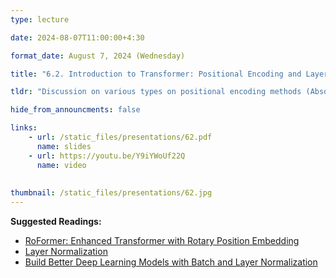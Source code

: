 ```yaml
---
type: lecture

date: 2024-08-07T11:00:00+4:30

format_date: August 7, 2024 (Wednesday)

title: "6.2. Introduction to Transformer: Positional Encoding and Layer Normalization"

tldr: "Discussion on various types on positional encoding methods (Absolute Positional Encoding, Relative Positional Encoding, Rotary Positional Encoding). Understanding Layer Normalization."

hide_from_announcments: false

links: 
    - url: /static_files/presentations/62.pdf
      name: slides
    - url: https://youtu.be/Y9iYWoUf22Q
      name: video
   
      
thumbnail: /static_files/presentations/62.jpg
---
```


<!-- Other additional contents using markdown -->
**Suggested Readings:**
- [RoFormer: Enhanced Transformer with Rotary Position Embedding](https://arxiv.org/pdf/2104.09864)
- [Layer Normalization](https://arxiv.org/pdf/1607.06450)
- [Build Better Deep Learning Models with Batch and Layer Normalization](https://www.pinecone.io/learn/batch-layer-normalization/)
